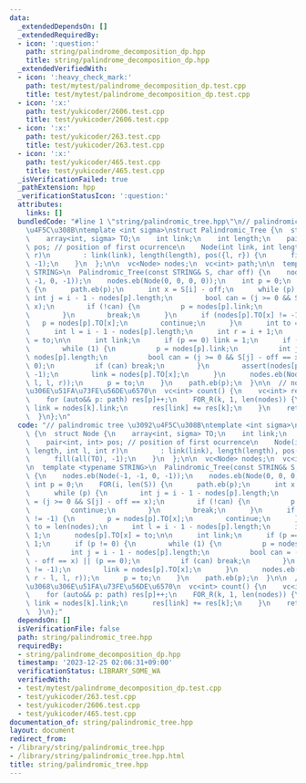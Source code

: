 ```yaml
---
data:
  _extendedDependsOn: []
  _extendedRequiredBy:
  - icon: ':question:'
    path: string/palindrome_decomposition_dp.hpp
    title: string/palindrome_decomposition_dp.hpp
  _extendedVerifiedWith:
  - icon: ':heavy_check_mark:'
    path: test/mytest/palindrome_decomposition_dp.test.cpp
    title: test/mytest/palindrome_decomposition_dp.test.cpp
  - icon: ':x:'
    path: test/yukicoder/2606.test.cpp
    title: test/yukicoder/2606.test.cpp
  - icon: ':x:'
    path: test/yukicoder/263.test.cpp
    title: test/yukicoder/263.test.cpp
  - icon: ':x:'
    path: test/yukicoder/465.test.cpp
    title: test/yukicoder/465.test.cpp
  _isVerificationFailed: true
  _pathExtension: hpp
  _verificationStatusIcon: ':question:'
  attributes:
    links: []
  bundledCode: "#line 1 \"string/palindromic_tree.hpp\"\n// palindromic tree \u3092\
    \u4F5C\u308B\ntemplate <int sigma>\nstruct Palindromic_Tree {\n  struct Node {\n\
    \    array<int, sigma> TO;\n    int link;\n    int length;\n    pair<int, int>\
    \ pos; // position of first ocurrence\n    Node(int link, int length, int l, int\
    \ r)\n        : link(link), length(length), pos({l, r}) {\n      fill(all(TO),\
    \ -1);\n    }\n  };\n\n  vc<Node> nodes;\n  vc<int> path;\n\n  template <typename\
    \ STRING>\n  Palindromic_Tree(const STRING& S, char off) {\n    nodes.eb(Node(-1,\
    \ -1, 0, -1));\n    nodes.eb(Node(0, 0, 0, 0));\n    int p = 0;\n    FOR(i, len(S))\
    \ {\n      path.eb(p);\n      int x = S[i] - off;\n      while (p) {\n       \
    \ int j = i - 1 - nodes[p].length;\n        bool can = (j >= 0 && S[j] - off ==\
    \ x);\n        if (!can) {\n          p = nodes[p].link;\n          continue;\n\
    \        }\n        break;\n      }\n      if (nodes[p].TO[x] != -1) {\n     \
    \   p = nodes[p].TO[x];\n        continue;\n      }\n      int to = len(nodes);\n\
    \      int l = i - 1 - nodes[p].length;\n      int r = i + 1;\n      nodes[p].TO[x]\
    \ = to;\n\n      int link;\n      if (p == 0) link = 1;\n      if (p != 0) {\n\
    \        while (1) {\n          p = nodes[p].link;\n          int j = i - 1 -\
    \ nodes[p].length;\n          bool can = (j >= 0 && S[j] - off == x) || (p ==\
    \ 0);\n          if (can) break;\n        }\n        assert(nodes[p].TO[x] !=\
    \ -1);\n        link = nodes[p].TO[x];\n      }\n      nodes.eb(Node(link, r -\
    \ l, l, r));\n      p = to;\n    }\n    path.eb(p);\n  }\n\n  // node \u3054\u3068\
    \u306E\u51FA\u73FE\u56DE\u6570\n  vc<int> count() {\n    vc<int> res(len(nodes));\n\
    \    for (auto&& p: path) res[p]++;\n    FOR_R(k, 1, len(nodes)) {\n      int\
    \ link = nodes[k].link;\n      res[link] += res[k];\n    }\n    return res;\n\
    \  }\n};\n"
  code: "// palindromic tree \u3092\u4F5C\u308B\ntemplate <int sigma>\nstruct Palindromic_Tree\
    \ {\n  struct Node {\n    array<int, sigma> TO;\n    int link;\n    int length;\n\
    \    pair<int, int> pos; // position of first ocurrence\n    Node(int link, int\
    \ length, int l, int r)\n        : link(link), length(length), pos({l, r}) {\n\
    \      fill(all(TO), -1);\n    }\n  };\n\n  vc<Node> nodes;\n  vc<int> path;\n\
    \n  template <typename STRING>\n  Palindromic_Tree(const STRING& S, char off)\
    \ {\n    nodes.eb(Node(-1, -1, 0, -1));\n    nodes.eb(Node(0, 0, 0, 0));\n   \
    \ int p = 0;\n    FOR(i, len(S)) {\n      path.eb(p);\n      int x = S[i] - off;\n\
    \      while (p) {\n        int j = i - 1 - nodes[p].length;\n        bool can\
    \ = (j >= 0 && S[j] - off == x);\n        if (!can) {\n          p = nodes[p].link;\n\
    \          continue;\n        }\n        break;\n      }\n      if (nodes[p].TO[x]\
    \ != -1) {\n        p = nodes[p].TO[x];\n        continue;\n      }\n      int\
    \ to = len(nodes);\n      int l = i - 1 - nodes[p].length;\n      int r = i +\
    \ 1;\n      nodes[p].TO[x] = to;\n\n      int link;\n      if (p == 0) link =\
    \ 1;\n      if (p != 0) {\n        while (1) {\n          p = nodes[p].link;\n\
    \          int j = i - 1 - nodes[p].length;\n          bool can = (j >= 0 && S[j]\
    \ - off == x) || (p == 0);\n          if (can) break;\n        }\n        assert(nodes[p].TO[x]\
    \ != -1);\n        link = nodes[p].TO[x];\n      }\n      nodes.eb(Node(link,\
    \ r - l, l, r));\n      p = to;\n    }\n    path.eb(p);\n  }\n\n  // node \u3054\
    \u3068\u306E\u51FA\u73FE\u56DE\u6570\n  vc<int> count() {\n    vc<int> res(len(nodes));\n\
    \    for (auto&& p: path) res[p]++;\n    FOR_R(k, 1, len(nodes)) {\n      int\
    \ link = nodes[k].link;\n      res[link] += res[k];\n    }\n    return res;\n\
    \  }\n};"
  dependsOn: []
  isVerificationFile: false
  path: string/palindromic_tree.hpp
  requiredBy:
  - string/palindrome_decomposition_dp.hpp
  timestamp: '2023-12-25 02:06:31+09:00'
  verificationStatus: LIBRARY_SOME_WA
  verifiedWith:
  - test/mytest/palindrome_decomposition_dp.test.cpp
  - test/yukicoder/263.test.cpp
  - test/yukicoder/2606.test.cpp
  - test/yukicoder/465.test.cpp
documentation_of: string/palindromic_tree.hpp
layout: document
redirect_from:
- /library/string/palindromic_tree.hpp
- /library/string/palindromic_tree.hpp.html
title: string/palindromic_tree.hpp
---
```

